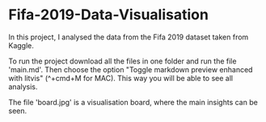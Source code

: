 # Fifa-2019-Data-Visualisation
In this project, I analysed the data from the Fifa 2019 dataset taken from Kaggle. 

To run the project download all the files in one folder and run the file 'main.md'. Then choose the option "Toggle markdown preview enhanced with litvis" (^+cmd+M for MAC). This way you will be able to see all analysis.

The file 'board.jpg' is a visualisation board, where the main insights can be seen.
